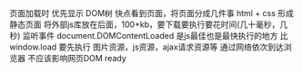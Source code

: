 页面加载时 优先显示 DOM树
快点看到页面，将页面分成几件事
html + css 形成静态页面
将外部js库放在后面，100+kb，要下载要执行要花时间(几十毫秒，几秒)
监听事件 document.DOMContentLoaded 是js最佳也是最快执行的地方
比 window.load 要先执行
图片资源，js资源，ajax请求资源等 通过网络依次到达浏览器
不应该影响网页DOM ready